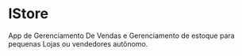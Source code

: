 # IStore
App de Gerenciamento De Vendas e Gerenciamento de estoque para pequenas Lojas ou vendedores autônomo.

